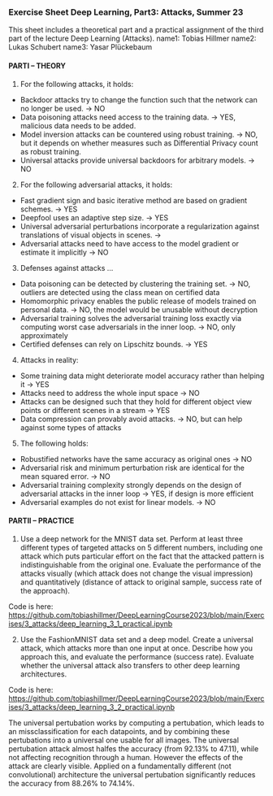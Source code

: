 ### Exercise Sheet Deep Learning, Part3: Attacks, Summer 23

This sheet includes a theoretical part and a practical assignment of the third part of the
lecture Deep Learning (Attacks).
name1: Tobias Hillmer
name2: Lukas Schubert
name3: Yasar Plückebaum

#### PARTI – THEORY

1. For the following attacks, it holds:
- Backdoor attacks try to change the function such that the network can no longer be used. -> NO
- Data poisoning attacks need access to the training data. -> YES, malicious data needs to be added.
- Model inversion attacks can be countered using robust training. -> NO, but it depends on whether measures such as Differential Privacy count as robust training.
- Universal attacks provide universal backdoors for arbitrary models. -> NO

2. For the following adversarial attacks, it holds:
- Fast gradient sign and basic iterative method are based on gradient schemes. -> YES
- Deepfool uses an adaptive step size. -> YES
- Universal adversarial perturbations incorporate a regularization against translations of visual objects in scenes. -> 
- Adversarial attacks need to have access to the model gradient or estimate it implicitly -> NO

3. Defenses against attacks ...
- Data poisoning can be detected by clustering the training set. -> NO, outliers are detected using the class mean on certified data
- Homomorphic privacy enables the public release of models trained on personal data. -> NO, the model would be unusable without decryption
- Adversarial training solves the adversarial training loss exactly via computing worst case adversarials in the inner loop. -> NO, only approximately
- Certified defenses can rely on Lipschitz bounds. -> YES

4. Attacks in reality:
- Some training data might deteriorate model accuracy rather than helping it -> YES
- Attacks need to address the whole input space -> NO
- Attacks can be designed such that they hold for different object view points or different scenes in a stream -> YES
- Data compression can provably avoid attacks. -> NO, but can help against some types of attacks

5. The following holds:
- Robustified networks have the same accuracy as original ones -> NO
- Adversarial risk and minimum perturbation risk are identical for the mean squared error. -> NO
- Adversarial training complexity strongly depends on the design of adversarial attacks in the inner loop -> YES, if design is more efficient
- Adversarial examples do not exist for linear models. -> NO

#### PARTII – PRACTICE

1. Use a deep network for the MNIST data set. Perform at least three different types of targeted attacks on 5 different numbers, including one attack which puts particular effort on the fact that the attacked pattern is indistinguishable from the original one. Evaluate the performance of the attacks visually (which attack does not change the visual impression) and quantitatively (distance of attack to original sample, success rate of the approach).

Code is here: https://github.com/tobiashillmer/DeepLearningCourse2023/blob/main/Exercises/3_attacks/deep_learning_3_1_practical.ipynb

2. Use the FashionMNIST data set and a deep model. Create a universal attack, which attacks more than one input at once. Describe how you approach this, and evaluate the performance (success rate). Evaluate whether the universal attack also transfers to other deep learning architectures.

Code is here: https://github.com/tobiashillmer/DeepLearningCourse2023/blob/main/Exercises/3_attacks/deep_learning_3_2_practical.ipynb

The universal pertubation works by computing a pertubation, which leads to an missclassification for each datapoints, and by combining these pertubations into a universal one usable for all images.
The universal pertubation attack almost halfes the accuracy (from 92.13% to 47.11), while not affecting recognition through a human. However the effects of the attack are clearly visible.
Applied on a fundamentally different (not convolutional) architecture the universal pertubation significantly reduces the accuracy from 88.26% to 74.14%.
